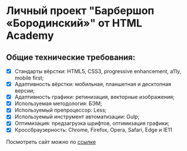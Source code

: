 # **Личный проект "Барбершоп «Бородинский»" от HTML Academy**
## Общие технические требования:
- [X] Стандарты вёрстки: HTML5, CSS3, progressive enhancement, a11y, mobile first;
- [X] Адаптивность вёрстки: мобильная, планшетная и десктопная версии;
- [X] Адаптивность графики: ретинизация, векторные изображения;
- [X] Используемая методология: БЭМ;
- [X] Используемый препроцессор: Less;
- [X] Используемый инструмент автоматизации: Gulp;
- [X] Оптимизация: предзагрузка шрифтов, оптимизация графики;
- [X] Кроссбраузерность: Chrome, Firefox, Opera, Safari, Edge и IE11

Посмотреть сайт можно по [ссылке](https://ustasya.github.io/Barbershop--adaptive/ "Проект Барбершоп «Бородинский»")
